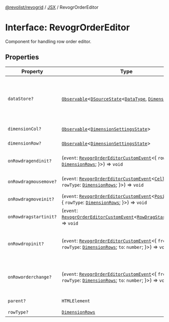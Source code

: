 [@revolist/revogrid](README.md) / [JSX](Namespace.JSX.md) / RevogrOrderEditor

# Interface: RevogrOrderEditor

Component for handling row order editor.

## Properties

| Property | Type | Description | Defined in |
| ------ | ------ | ------ | ------ |
| `dataStore?` | [`Observable`](TypeAlias.Observable.md)\<[`DSourceState`](TypeAlias.DSourceState.md)\<[`DataType`](TypeAlias.DataType.md), [`DimensionRows`](TypeAlias.DimensionRows.md)\>\> | Static stores, not expected to change during component lifetime | [src/components.d.ts:1939](https://github.com/revolist/revogrid/blob/ec9aef33f9c1bf72c73d96c05d2eb8650d7cd25f/src/components.d.ts#L1939) |
| `dimensionCol?` | [`Observable`](TypeAlias.Observable.md)\<[`DimensionSettingsState`](Interface.DimensionSettingsState.md)\> | Dimension settings X | [src/components.d.ts:1943](https://github.com/revolist/revogrid/blob/ec9aef33f9c1bf72c73d96c05d2eb8650d7cd25f/src/components.d.ts#L1943) |
| `dimensionRow?` | [`Observable`](TypeAlias.Observable.md)\<[`DimensionSettingsState`](Interface.DimensionSettingsState.md)\> | Dimension settings Y | [src/components.d.ts:1947](https://github.com/revolist/revogrid/blob/ec9aef33f9c1bf72c73d96c05d2eb8650d7cd25f/src/components.d.ts#L1947) |
| `onRowdragendinit?` | (`event`: [`RevogrOrderEditorCustomEvent`](Interface.RevogrOrderEditorCustomEvent.md)\<\{ `rowType`: [`DimensionRows`](TypeAlias.DimensionRows.md); \}\>) => `void` | Row drag ended started | [src/components.d.ts:1951](https://github.com/revolist/revogrid/blob/ec9aef33f9c1bf72c73d96c05d2eb8650d7cd25f/src/components.d.ts#L1951) |
| `onRowdragmousemove?` | (`event`: [`RevogrOrderEditorCustomEvent`](Interface.RevogrOrderEditorCustomEvent.md)\<[`Cell`](Interface.Cell.md) & \{ `rowType`: [`DimensionRows`](TypeAlias.DimensionRows.md); \}\>) => `void` | Row mouse move started | [src/components.d.ts:1955](https://github.com/revolist/revogrid/blob/ec9aef33f9c1bf72c73d96c05d2eb8650d7cd25f/src/components.d.ts#L1955) |
| `onRowdragmoveinit?` | (`event`: [`RevogrOrderEditorCustomEvent`](Interface.RevogrOrderEditorCustomEvent.md)\<[`PositionItem`](Interface.PositionItem.md) & \{ `rowType`: [`DimensionRows`](TypeAlias.DimensionRows.md); \}\>) => `void` | Row move started | [src/components.d.ts:1959](https://github.com/revolist/revogrid/blob/ec9aef33f9c1bf72c73d96c05d2eb8650d7cd25f/src/components.d.ts#L1959) |
| `onRowdragstartinit?` | (`event`: [`RevogrOrderEditorCustomEvent`](Interface.RevogrOrderEditorCustomEvent.md)\<[`RowDragStartDetails`](TypeAlias.RowDragStartDetails.md)\>) => `void` | Row drag started | [src/components.d.ts:1963](https://github.com/revolist/revogrid/blob/ec9aef33f9c1bf72c73d96c05d2eb8650d7cd25f/src/components.d.ts#L1963) |
| `onRowdropinit?` | (`event`: [`RevogrOrderEditorCustomEvent`](Interface.RevogrOrderEditorCustomEvent.md)\<\{ `from`: `number`; `rowType`: [`DimensionRows`](TypeAlias.DimensionRows.md); `to`: `number`; \}\>) => `void` | Row dragged, new range ready to be applied | [src/components.d.ts:1967](https://github.com/revolist/revogrid/blob/ec9aef33f9c1bf72c73d96c05d2eb8650d7cd25f/src/components.d.ts#L1967) |
| `onRoworderchange?` | (`event`: [`RevogrOrderEditorCustomEvent`](Interface.RevogrOrderEditorCustomEvent.md)\<\{ `from`: `number`; `rowType`: [`DimensionRows`](TypeAlias.DimensionRows.md); `to`: `number`; \}\>) => `void` | Row drag ended finished. Time to apply data | [src/components.d.ts:1975](https://github.com/revolist/revogrid/blob/ec9aef33f9c1bf72c73d96c05d2eb8650d7cd25f/src/components.d.ts#L1975) |
| `parent?` | `HTMLElement` | Parent element | [src/components.d.ts:1983](https://github.com/revolist/revogrid/blob/ec9aef33f9c1bf72c73d96c05d2eb8650d7cd25f/src/components.d.ts#L1983) |
| `rowType?` | [`DimensionRows`](TypeAlias.DimensionRows.md) | - | [src/components.d.ts:1984](https://github.com/revolist/revogrid/blob/ec9aef33f9c1bf72c73d96c05d2eb8650d7cd25f/src/components.d.ts#L1984) |
